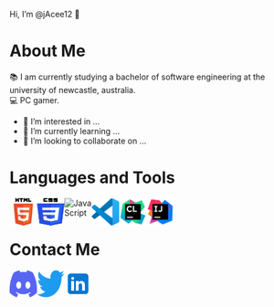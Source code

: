 Hi, I’m @jAcee12 👋

# About Me

📚 I am currently studying a bachelor of software engineering at the university of newcastle, australia.<br/>
💻 PC gamer.

- 👀 I’m interested in ...
- 🌱 I’m currently learning ...
- 💞️ I’m looking to collaborate on ...

# Languages and Tools

[<img align="left" alt="HTML5" width="48px" height="48px" src="Icons/HTML5_Logo.svg" />][vscode]
[<img align="left" alt="CSS" width="48px" height="48px" src="Icons/CSS3_logo_and_wordmark.svg" />][vscode]
[<img align="left" alt="JavaScript" width="48px" height="48px" src="https://img.icons8.com/color/48/000000/javascript--v1.png" />][javascript]
<!--<img align="left" alt="jadocee#4635" width="32px" src="Icons/CSS_logo_PNG1.png" />-->
[<img align="left" alt="VSCode" width="48px" height="48px" src="Icons/vscode.svg" />][vscode]
[<img align="left" alt="CLion" width="48px" height="48px" src="Icons/CLion_icon.svg" />][clion]
[<img align="left" alt="IntelliJ IDEA" width="48px" height="48px" src="Icons/IntelliJ_IDEA_icon.svg" />][intellij]
<br/><br/>

# Contact Me

[<img align="left" alt="jadocee#4635" width="48px" height="48px" src="Icons/Discord-Logo-Color.svg" />][discord]
[<img align="left" alt="@JaCee____" width="48px" height="48px" src="Icons/Logo blue.svg" />][twitter]
[<img align="left" alt="LinkedIn" width="48px" height="48px" src="Icons/icons8-linkedin.svg" />][linkedin]
<br/><br/>


<!---
jAcee12/jAcee12 is a ✨ special ✨ repository because its `README.md` (this file) appears on your GitHub profile.
You can click the Preview link to take a look at your changes.
--->


[twitter]: https://twitter.com/JaCee____
[discord]: https://discordapp.com/users/390237452595363866
[linkedin]: https://au.linkedin.com/

[vscode]: https://code.visualstudio.com/
[javascript]: https://www.javascript.com/
[clion]: https://www.jetbrains.com/clion/
[intellij]: https://www.jetbrains.com/idea/
